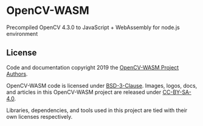 # OpenCV-WASM

Precompiled OpenCV 4.3.0 to JavaScript + WebAssembly for node.js environment

<!--
In this WASM compiled OpenCV, there's no need to have OpenCV installed in the machine or using node-gyp.
The entire OpenCV is already inside this package.
Works best in node 8 LTS/carbon. 

add instalation guide

examples
-->

## License

Code and documentation copyright 2019 the [OpenCV-WASM Project Authors](https://github.com/ezhmd/opencv-wasm/graphs/contributors). 

OpenCV-WASM code is licensed under [BSD-3-Clause](https://opensource.org/licenses/BSD-3-Clause). Images, logos, docs, and articles in this OpenCV-WASM project are released under [CC-BY-SA-4.0](https://creativecommons.org/licenses/by-sa/4.0/legalcode).

Libraries, dependencies, and tools used in this project are tied with their own licenses respectively.
